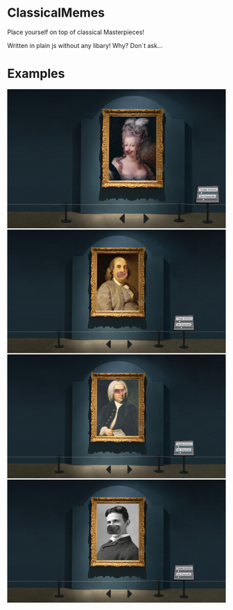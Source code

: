 # ClassicalMemes

Place yourself on top of classical Masterpieces!

Written in plain js without any libary! Why? Don`t ask...

# Examples
![](examples/antoinette_example.png)
![](examples/franklin_example.png)
![](examples/bach_example.png)
![](examples/tesla_example.png)

